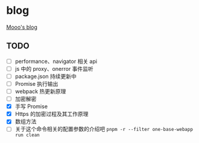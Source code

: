 # blog

[Mooo's blog](https://mooo-star.github.io/blog)

## TODO

- [ ] performance、navigator 相关 api
- [ ] js 中的 proxy、onerror 事件监听
- [ ] package.json 持续更新中
- [ ] Promise 执行输出
- [ ] webpack 热更新原理
- [ ] 加密解密
- [x] 手写 Promise
- [x] Https 的加密过程及其工作原理
- [x] 数组方法
- [ ] 关于这个命令相关的配置参数的介绍吧 `pnpm -r --filter one-base-webapp run clean`
